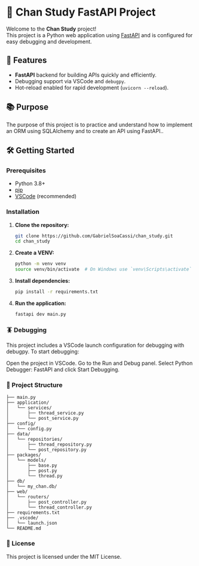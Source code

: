 # 🐍 Chan Study FastAPI Project

Welcome to the **Chan Study** project!  
This project is a Python web application using [FastAPI](https://fastapi.tiangolo.com/) and is configured for easy debugging and development.

## 🚀 Features

- **FastAPI** backend for building APIs quickly and efficiently.
- Debugging support via VSCode and `debugpy`.
- Hot-reload enabled for rapid development (`uvicorn --reload`).

## 📚 Purpose

The purpose of this project is to practice and understand how to implement an ORM using SQLAlchemy and to create an API using FastAPI..


## 🛠️ Getting Started

### Prerequisites

- Python 3.8+
- [pip](https://pip.pypa.io/en/stable/)
- [VSCode](https://code.visualstudio.com/) (recommended)

### Installation

1. **Clone the repository:**
   ```bash
   git clone https://github.com/GabrielSoaCassi/chan_study.git
   cd chan_study

2. **Create a VENV:**
   ```bash
   python -m venv venv
   source venv/bin/activate  # On Windows use `venv\Scripts\activate`
   ```

2. **Install dependencies:**
   ```bash
   pip install -r requirements.txt
   ```
3. **Run the application:**
    ```bash
    fastapi dev main.py
    ```

### 🪳 Debugging

This project includes a VSCode launch configuration for debugging with debugpy.
To start debugging:

Open the project in VSCode.
Go to the Run and Debug panel.
Select Python Debugger: FastAPI and click Start Debugging.

### 📁 Project Structure
```chan_study/
├── main.py
├── application/
│   └── services/
│       ├── thread_service.py
│       └── post_service.py
├── config/
│   └── config.py
├── data/
│   └── repositories/
│       ├── thread_repository.py
│       └── post_repository.py
├── packages/
│   └── models/
│       ├── base.py
│       ├── post.py
│       └── thread.py
├── db/
│   └── my_chan.db/
├── web/
│   └── routers/
│       ├── post_controller.py
│       └── thread_controller.py
├── requirements.txt
├── .vscode/
│   └── launch.json
└── README.md
```
### 📝 License
This project is licensed under the MIT License.